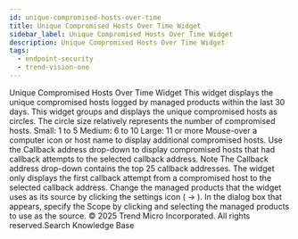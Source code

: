 ```yaml
---
id: unique-compromised-hosts-over-time
title: Unique Compromised Hosts Over Time Widget
sidebar_label: Unique Compromised Hosts Over Time Widget
description: Unique Compromised Hosts Over Time Widget
tags:
  - endpoint-security
  - trend-vision-one
---
```


 Unique Compromised Hosts Over Time Widget This widget displays the unique compromised hosts logged by managed products within the last 30 days. This widget groups and displays the unique compromised hosts as circles. The circle size relatively represents the number of compromised hosts. Small: 1 to 5 Medium: 6 to 10 Large: 11 or more Mouse-over a computer icon or host name to display additional compromised hosts. Use the Callback address drop-down to display compromised hosts that had callback attempts to the selected callback address. Note The Callback address drop-down contains the top 25 callback addresses. The widget only displays the first callback attempt from a compromised host to the selected callback address. Change the managed products that the widget uses as its source by clicking the settings icon ( → ). In the dialog box that appears, specify the Scope by clicking and selecting the managed products to use as the source. © 2025 Trend Micro Incorporated. All rights reserved.Search Knowledge Base